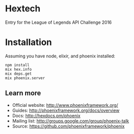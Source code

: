 # Hextech

Entry for the League of Legends API Challenge 2016

# Installation

Assuming you have node, elixir, and phoenix installed:

```
npm install
mix hex.info
mix deps.get
mix phoenix.server
```

## Learn more

  * Official website: http://www.phoenixframework.org/
  * Guides: http://phoenixframework.org/docs/overview
  * Docs: http://hexdocs.pm/phoenix
  * Mailing list: http://groups.google.com/group/phoenix-talk
  * Source: https://github.com/phoenixframework/phoenix

